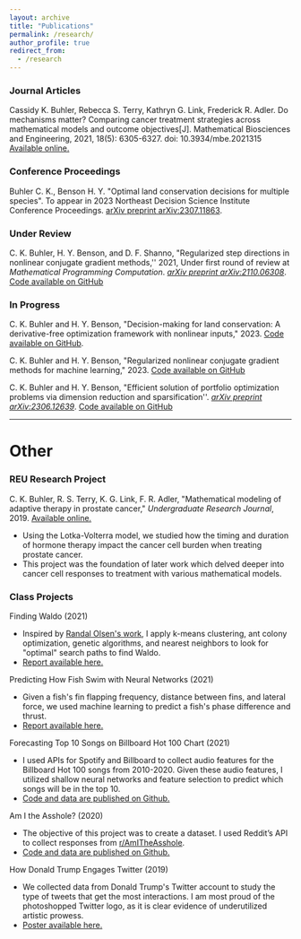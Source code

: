 ```yaml
---
layout: archive
title: "Publications"
permalink: /research/
author_profile: true
redirect_from:
  - /research
---
```



### Journal Articles

Cassidy K. Buhler, Rebecca S. Terry, Kathryn G. Link, Frederick R. Adler. Do mechanisms matter? Comparing cancer treatment strategies across mathematical models and outcome objectives[J]. Mathematical Biosciences and Engineering, 2021, 18(5): 6305-6327. doi: 10.3934/mbe.2021315
<a href="https://www.aimspress.com/article/doi/10.3934/mbe.2021315" target="_blank" rel="noopener noreferrer">Available online.</a>

### Conference Proceedings

Buhler C. K., Benson H. Y. "Optimal land conservation decisions for multiple species". 
To appear in 2023 Northeast Decision Science Institute Conference Proceedings. 
 <a href="https://arxiv.org/pdf/2307.11863.pdf" target="_blank"  rel="noopener noreferrer">arXiv preprint arXiv:2307.11863</a>.

### Under Review

C. K. Buhler, H. Y. Benson, and D. F. Shanno, "Regularized step directions in nonlinear conjugate gradient methods,'' 2021, Under first round of review at *Mathematical Programming Computation*. <a href="https://arxiv.org/abs/2110.06308" target="_blank" rel="noopener noreferrer">*arXiv preprint arXiv:2110.06308*</a>. <a href="https://github.com/cassiebuhler/ConminCG" target="_blank" rel="noopener noreferrer">Code available on GitHub</a>


### In Progress

C. K. Buhler and H. Y. Benson, "Decision-making for land conservation: A derivative-free optimization framework with nonlinear inputs," 2023. <a href="https://github.com/cassiebuhler/BBLand" target="_blank"  rel="noopener noreferrer">Code available on GitHub</a>.

C. K. Buhler and H. Y. Benson, "Regularized nonlinear conjugate gradient methods for machine learning," 2023. <a href="https://github.com/cassiebuhler/ConminCG" target="_blank" rel="noopener noreferrer">Code available on GitHub</a>

C. K. Buhler and H. Y. Benson, "Efficient solution of portfolio optimization problems via dimension reduction and sparsification''.  <a href="https://arxiv.org/abs/2306.12639" target="_blank"  rel="noopener noreferrer">*arXiv preprint arXiv:2306.12639*</a>. <a href="https://github.com/cassiebuhler/PODS" target="_blank"  rel="noopener noreferrer"> Code available on GitHub</a>


---

# Other

### REU Research Project
C. K. Buhler, R. S. Terry, K. G. Link, F. R. Adler, "Mathematical modeling of adaptive therapy in prostate cancer," *Undergraduate Research Journal*, 2019. <a href="https://our.utah.edu/undergraduate-research-journal/undergraduate-research-journal-2019/" target="_blank" rel="noopener noreferrer">Available online.</a>
- Using the Lotka-Volterra model, we studied how the timing and duration of hormone therapy impact the cancer cell burden when treating prostate cancer. 
- This project was the foundation of later work which delved deeper into cancer cell responses to treatment with various mathematical models.

### Class Projects 

Finding Waldo (2021)
- Inspired by <a href="http://www.randalolson.com/2015/02/03/heres-waldo-computing-the-optimal-search-strategy-for-finding-waldo/" target="_blank" rel="noopener noreferrer">Randal Olsen's work</a>, I apply k-means clustering, ant colony optimization, genetic algorithms, and nearest neighbors to look for "optimal" search paths to find Waldo. 
-  <a href="/files/FindingWaldo-Buhler.pdf" target="_blank" rel="noopener noreferrer">Report available here.</a>

Predicting How Fish Swim with Neural Networks (2021)
- Given a fish's fin flapping frequency, distance between fins, and lateral force, we used machine learning to predict a fish's phase difference and thrust. 
-  <a href="/files/FishSwim-BuhlerKadapa.pdf" target="_blank" rel="noopener noreferrer">Report available here.</a>


Forecasting Top 10 Songs on Billboard Hot 100 Chart (2021)
- I used APIs for Spotify and Billboard to collect audio features for the Billboard Hot 100 songs from 2010-2020. Given these audio features, I utilized shallow neural networks and feature selection to predict which songs will be in the top 10.
- <a href="https://github.com/cassiebuhler/ForecastingBillboardHot100" target="_blank" rel="noopener noreferrer">Code and data are published on Github.</a>

Am I the Asshole? (2020)
- The objective of this project was to create a dataset. I used Reddit’s API to collect responses from [r/AmITheAsshole](https://www.reddit.com/r/AmItheAsshole/). 
- <a href="https://github.com/cassiebuhler/AmITheAsshole-DataCollection" target="_blank" rel="noopener noreferrer">Code and data are published on Github.</a>

How Donald Trump Engages Twitter (2019)
- We collected data from Donald Trump's Twitter account to study the type of tweets that get the most interactions. I am most proud of the photoshopped Twitter logo, as it is clear evidence of underutilized artistic prowess. 
-  <a href="/files/HowDonaldTrumpEngagesTwitter.pdf" target="_blank" rel="noopener noreferrer">Poster available here.</a>


